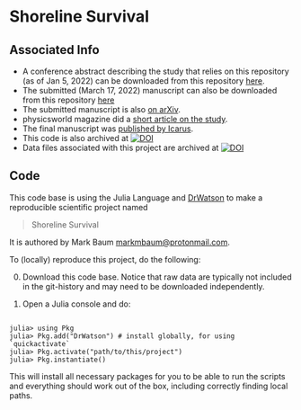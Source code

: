 # Shoreline Survival 

## Associated Info  

* A conference abstract describing the study that relies on this repository (as of Jan 5, 2022) can be downloaded from this repository [here](papers/LPSC_2022_abstract.pdf).
* The submitted (March 17, 2022) manuscript can also be downloaded from this repository [here](papers/paper_submitted.pdf)
* The submitted manuscript is also [on arXiv](https://arxiv.org/abs/2206.09816).
* physicsworld magazine did a [short article on the study](https://physicsworld.com/a/simulations-show-that-asteroid-impacts-would-destroy-evidence-for-relic-shorelines-on-mars/).
* The final manuscript was [published by Icarus](https://linkinghub.elsevier.com/retrieve/pii/S0019103522002792).
* This code is also archived at [![DOI](https://zenodo.org/badge/DOI/10.5281/zenodo.6354413.svg)](https://doi.org/10.5281/zenodo.6354413)
* Data files associated with this project are archived at [![DOI](https://zenodo.org/badge/DOI/10.5281/zenodo.6354426.svg)](https://doi.org/10.5281/zenodo.6354426)

## Code

This code base is using the Julia Language and [DrWatson](https://juliadynamics.github.io/DrWatson.jl/stable/) to make a reproducible scientific project named

> Shoreline Survival

It is authored by Mark Baum <markmbaum@protonmail.com>.

To (locally) reproduce this project, do the following:

0. Download this code base. Notice that raw data are typically not included in the git-history and may need to be downloaded independently.

1. Open a Julia console and do:

```

julia> using Pkg
julia> Pkg.add("DrWatson") # install globally, for using `quickactivate`
julia> Pkg.activate("path/to/this/project")
julia> Pkg.instantiate()

```

This will install all necessary packages for you to be able to run the scripts and everything should work out of the box, including correctly finding local paths.
